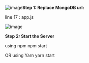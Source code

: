 ![image](https://github.com/Blackfyre1/CCC/assets/31318864/af05b68c-f0f2-4aef-bab7-2ccf9af384f4)**Step 1: Replace MongoDB url:**

line 17 : app.js

![image](https://github.com/Blackfyre1/CCC/assets/31318864/16c99de9-5a7f-4a92-a45b-8b2078e1bb24)


**Step 2: Start the Server**

using npm
npm start

OR using Yarn
yarn start
